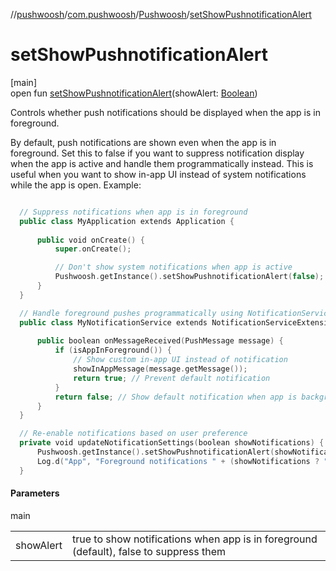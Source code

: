 //[pushwoosh](../../../index.md)/[com.pushwoosh](../index.md)/[Pushwoosh](index.md)/[setShowPushnotificationAlert](set-show-pushnotification-alert.md)

# setShowPushnotificationAlert

[main]\
open fun [setShowPushnotificationAlert](set-show-pushnotification-alert.md)(showAlert: [Boolean](https://kotlinlang.org/api/latest/jvm/stdlib/kotlin-stdlib/kotlin/-boolean/index.html))

Controls whether push notifications should be displayed when the app is in foreground. 

 By default, push notifications are shown even when the app is in foreground. Set this to false if you want to suppress notification display when the app is active and handle them programmatically instead. This is useful when you want to show in-app UI instead of system notifications while the app is open.  Example: 

```kotlin

  // Suppress notifications when app is in foreground
  public class MyApplication extends Application {
      
      public void onCreate() {
          super.onCreate();

          // Don't show system notifications when app is active
          Pushwoosh.getInstance().setShowPushnotificationAlert(false);
      }
  }

  // Handle foreground pushes programmatically using NotificationServiceExtension
  public class MyNotificationService extends NotificationServiceExtension {
      
      public boolean onMessageReceived(PushMessage message) {
          if (isAppInForeground()) {
              // Show custom in-app UI instead of notification
              showInAppMessage(message.getMessage());
              return true; // Prevent default notification
          }
          return false; // Show default notification when app is background
      }
  }

  // Re-enable notifications based on user preference
  private void updateNotificationSettings(boolean showNotifications) {
      Pushwoosh.getInstance().setShowPushnotificationAlert(showNotifications);
      Log.d("App", "Foreground notifications " + (showNotifications ? "enabled" : "disabled"));
  }

```

#### Parameters

main

| | |
|---|---|
| showAlert | true to show notifications when app is in foreground (default), false to suppress them |
